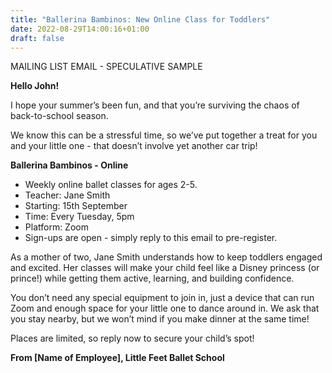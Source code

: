 ```yaml
---
title: "Ballerina Bambinos: New Online Class for Toddlers"
date: 2022-08-29T14:00:16+01:00
draft: false
---
```

MAILING LIST EMAIL - SPECULATIVE SAMPLE

**Hello John!**

I hope your summer’s been fun, and that you’re surviving the chaos of back-to-school season.

We know this can be a stressful time, so we’ve put together a treat for you and your little one - that doesn’t involve yet another car trip!

**Ballerina Bambinos - Online**
- Weekly online ballet classes for ages 2-5.
- Teacher: Jane Smith
- Starting: 15th September
- Time: Every Tuesday, 5pm
- Platform: Zoom
- Sign-ups are open - simply reply to this email to pre-register.

As a mother of two, Jane Smith understands how to keep toddlers engaged and excited. Her classes will make your child feel like a Disney princess (or prince!) while getting them active, learning, and building confidence.

You don’t need any special equipment to join in, just a device that can run Zoom and enough space for your little one to dance around in. We ask that you stay nearby, but we won’t mind if you make dinner at the same time!

Places are limited, so reply now to secure your child’s spot!

**From [Name of Employee], Little Feet Ballet School**
